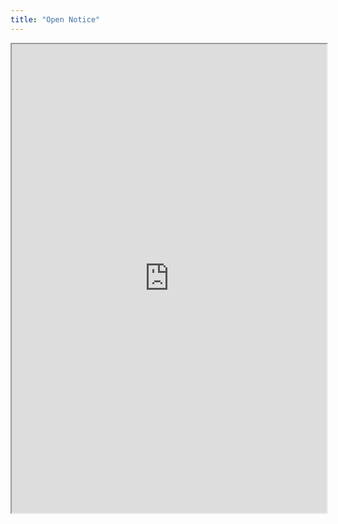 ```yaml
---
title: "Open Notice"
---
```



<iframe height="750" width="100%" src="https://ewelton.github.io/ktest/wiki.html#Open%20Notice"></iframe>
